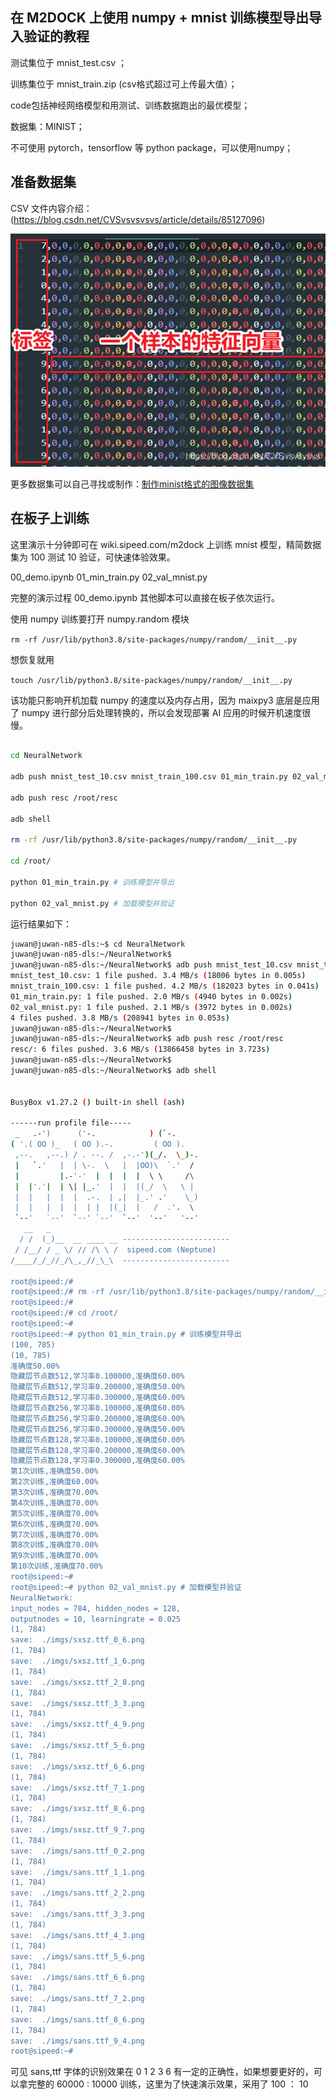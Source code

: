 ## 在 M2DOCK 上使用 numpy + mnist 训练模型导出导入验证的教程

测试集位于 mnist_test.csv ；

训练集位于 mnist_train.zip (csv格式超过可上传最大值）；

code包括神经网络模型和用测试、训练数据跑出的最优模型；

数据集：MINIST；

不可使用 pytorch，tensorflow 等 python package，可以使用numpy；

## 准备数据集

CSV 文件内容介绍：(https://blog.csdn.net/CVSvsvsvsvs/article/details/85127096)

![](./dataset.png)

更多数据集可以自己寻找或制作：[制作minist格式的图像数据集](https://blog.csdn.net/vertira/article/details/122326362)

## 在板子上训练

这里演示十分钟即可在 wiki.sipeed.com/m2dock 上训练 mnist 模型，精简数据集为 100 测试 10 验证，可快速体验效果。

00_demo.ipynb 01_min_train.py 02_val_mnist.py

完整的演示过程 00_demo.ipynb 其他脚本可以直接在板子依次运行。

使用 numpy 训练要打开 numpy.random 模块

`rm -rf /usr/lib/python3.8/site-packages/numpy/random/__init__.py`

想恢复就用

`touch /usr/lib/python3.8/site-packages/numpy/random/__init__.py`

该功能只影响开机加载 numpy 的速度以及内存占用，因为 maixpy3 底层是应用了 numpy 进行部分后处理转换的，所以会发现部署 AI 应用的时候开机速度很慢。


```bash

cd NeuralNetwork

adb push mnist_test_10.csv mnist_train_100.csv 01_min_train.py 02_val_mnist.py /root

adb push resc /root/resc

adb shell

rm -rf /usr/lib/python3.8/site-packages/numpy/random/__init__.py

cd /root/

python 01_min_train.py # 训练模型并导出

python 02_val_mnist.py # 加载模型并验证

```

运行结果如下：

```bash
juwan@juwan-n85-dls:~$ cd NeuralNetwork
juwan@juwan-n85-dls:~/NeuralNetwork$
juwan@juwan-n85-dls:~/NeuralNetwork$ adb push mnist_test_10.csv mnist_train_100.csv 01_min_train.py 02_val_mnist.py /root
mnist_test_10.csv: 1 file pushed. 3.4 MB/s (18006 bytes in 0.005s)
mnist_train_100.csv: 1 file pushed. 4.2 MB/s (182023 bytes in 0.041s)
01_min_train.py: 1 file pushed. 2.0 MB/s (4940 bytes in 0.002s)
02_val_mnist.py: 1 file pushed. 2.1 MB/s (3972 bytes in 0.002s)
4 files pushed. 3.8 MB/s (208941 bytes in 0.053s)
juwan@juwan-n85-dls:~/NeuralNetwork$
juwan@juwan-n85-dls:~/NeuralNetwork$ adb push resc /root/resc
resc/: 6 files pushed. 3.6 MB/s (13866458 bytes in 3.723s)
juwan@juwan-n85-dls:~/NeuralNetwork$
juwan@juwan-n85-dls:~/NeuralNetwork$ adb shell


BusyBox v1.27.2 () built-in shell (ash)

------run profile file-----
 _   .-')      ('-.            ) (`-.
( '.( OO )_   ( OO ).-.         ( OO ).
 ,--.   ,--.) / . --. /  ,-.-')(_/.  \_)-.
 |   `.'   |  | \-.  \   |  |OO)\  `.'  /
 |         |.-'-'  |  |  |  |  \ \     /\
 |  |'.'|  | \| |_.'  |  |  |(_/  \   \ |
 |  |   |  |  |  .-.  | ,|  |_.' .'    \_)
 |  |   |  |  |  | |  |(_|  |   /  .'.  \
 `--'   `--'  `--' `--'  `--'  '--'   '--'
   __   _
  / /  (_)__  __ ____ __ ------------------------
 / /__/ / _ \/ // /\ \ /  sipeed.com (Neptune)
/____/_/_//_/\_,_//_\_\  ------------------------

root@sipeed:/#
root@sipeed:/# rm -rf /usr/lib/python3.8/site-packages/numpy/random/__init__.py
root@sipeed:/#
root@sipeed:/# cd /root/
root@sipeed:~#
root@sipeed:~# python 01_min_train.py # 训练模型并导出
(100, 785)
(10, 785)
准确度50.00%
隐藏层节点数512,学习率0.100000,准确度60.00%
隐藏层节点数512,学习率0.200000,准确度50.00%
隐藏层节点数512,学习率0.300000,准确度60.00%
隐藏层节点数256,学习率0.100000,准确度60.00%
隐藏层节点数256,学习率0.200000,准确度60.00%
隐藏层节点数256,学习率0.300000,准确度50.00%
隐藏层节点数128,学习率0.100000,准确度60.00%
隐藏层节点数128,学习率0.200000,准确度60.00%
隐藏层节点数128,学习率0.300000,准确度60.00%
第1次训练,准确度50.00%
第2次训练,准确度60.00%
第3次训练,准确度70.00%
第4次训练,准确度70.00%
第5次训练,准确度70.00%
第6次训练,准确度70.00%
第7次训练,准确度70.00%
第8次训练,准确度70.00%
第9次训练,准确度70.00%
第10次训练,准确度70.00%
root@sipeed:~#
root@sipeed:~# python 02_val_mnist.py # 加载模型并验证
NeuralNetwork:
input_nodes = 784, hidden_nodes = 128,
outputnodes = 10, learningrate = 0.025
(1, 784)
save:  ./imgs/sxsz.ttf_0_6.png
(1, 784)
save:  ./imgs/sxsz.ttf_1_6.png
(1, 784)
save:  ./imgs/sxsz.ttf_2_8.png
(1, 784)
save:  ./imgs/sxsz.ttf_3_3.png
(1, 784)
save:  ./imgs/sxsz.ttf_4_9.png
(1, 784)
save:  ./imgs/sxsz.ttf_5_6.png
(1, 784)
save:  ./imgs/sxsz.ttf_6_6.png
(1, 784)
save:  ./imgs/sxsz.ttf_7_1.png
(1, 784)
save:  ./imgs/sxsz.ttf_8_6.png
(1, 784)
save:  ./imgs/sxsz.ttf_9_7.png
(1, 784)
save:  ./imgs/sans.ttf_0_2.png
(1, 784)
save:  ./imgs/sans.ttf_1_1.png
(1, 784)
save:  ./imgs/sans.ttf_2_2.png
(1, 784)
save:  ./imgs/sans.ttf_3_3.png
(1, 784)
save:  ./imgs/sans.ttf_4_3.png
(1, 784)
save:  ./imgs/sans.ttf_5_6.png
(1, 784)
save:  ./imgs/sans.ttf_6_6.png
(1, 784)
save:  ./imgs/sans.ttf_7_2.png
(1, 784)
save:  ./imgs/sans.ttf_8_6.png
(1, 784)
save:  ./imgs/sans.ttf_9_4.png
root@sipeed:~#
```

可见 sans,ttf 字体的识别效果在 0 1 2 3 6 有一定的正确性，如果想要更好的，可以拿完整的 60000 : 10000 训练，这里为了快速演示效果，采用了 100 ： 10
